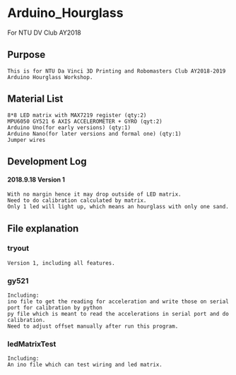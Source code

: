 # Arduino_Hourglass
For NTU DV Club AY2018
## Purpose
    This is for NTU Da Vinci 3D Printing and Robomasters Club AY2018-2019 Arduino Hourglass Workshop.
## Material List
    8*8 LED matrix with MAX7219 register (qty:2)
    MPU6050 GY521 6 AXIS ACCELEROMETER + GYRO (qyt:2)
    Arduino Uno(for early versions) (qty:1)
    Arduino Nano(for later versions and formal one) (qty:1)
    Jumper wires
   
## Development Log
#### 2018.9.18 Version 1 
    With no margin hence it may drop outside of LED matrix.
    Need to do calibration calculated by matrix.
    Only 1 led will light up, which means an hourglass with only one sand.
    
## File explanation
### tryout
    Version 1, including all features.
### gy521
    Including:
    ino file to get the reading for acceleration and write those on serial port for calibration by python
    py file which is meant to read the accelerations in serial port and do calibration.
    Need to adjust offset manually after run this program.
### ledMatrixTest
    Including:
    An ino file which can test wiring and led matrix.
